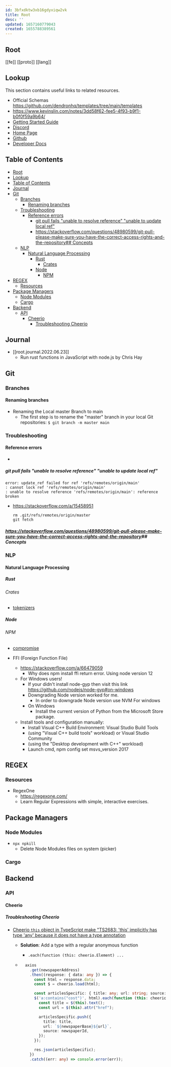 ```yaml
---
id: 3bfxdktw3xb16gdyxiqw2vk
title: Root
desc: ''
updated: 1657160779043
created: 1655788389561
---
```

## Root

[[fe]]
[[proto]]
[[lang]]

## Lookup

This section contains useful links to related resources.

- Official Schemas <https://github.com/dendronhq/templates/tree/main/templates>
- <https://www.kevinslin.com/notes/3dd58f62-fee5-4f93-b9f1-b0f0f59a9b64/>
- [Getting Started Guide](https://link.dendron.so/6b25)
- [Discord](https://link.dendron.so/6b23)
- [Home Page](https://wiki.dendron.so/)
- [Github](https://link.dendron.so/6b24)
- [Developer Docs](https://docs.dendron.so/)

## Table of Contents

<!-- Amoeba Structure Flat Hiearchy -->

- [Root](#root)
- [Lookup](#lookup)
- [Table of Contents](#table-of-contents)
- [Journal](#journal)
- [Git](#git)
  - [Branches](#branches)
    - [Renaming branches](#renaming-branches)
  - [Troubleshooting](#troubleshooting)
    - [Reference errors](#reference-errors)
      - [git pull fails "unable to resolve reference" "unable to update local ref"](#git-pull-fails-unable-to-resolve-reference-unable-to-update-local-ref)
      - [https://stackoverflow.com/questions/48980599/git-pull-please-make-sure-you-have-the-correct-access-rights-and-the-repository## Concepts](#httpsstackoverflowcomquestions48980599git-pull-please-make-sure-you-have-the-correct-access-rights-and-the-repository-concepts)
  - [NLP](#nlp)
    - [Natural Language Processing](#natural-language-processing)
      - [Rust](#rust)
        - [Crates](#crates)
      - [Node](#node)
        - [NPM](#npm)
- [REGEX](#regex)
  - [Resources](#resources)
- [Package Managers](#package-managers)
  - [Node Modules](#node-modules)
  - [Cargo](#cargo)
- [Backend](#backend)
  - [API](#api)
    - [Cheerio](#cheerio)
      - [Troubleshooting Cheerio](#troubleshooting-cheerio)

## Journal

- [[root.journal.2022.06.23]]
  - Run rust functions in JavaScript with node.js by Chris Hay

## Git

### Branches

#### Renaming branches

- Renaming the Local master Branch to main
  - The first step is to rename the "master" branch in your local Git repositories:
  `$ git branch -m master main`

### Troubleshooting

#### Reference errors

-

##### git pull fails "unable to resolve reference" "unable to update local ref"

  ```shell
  error: update_ref failed for ref 'refs/remotes/origin/main'
  : cannot lock ref 'refs/remotes/origin/main'
  : unable to resolve reference 'refs/remotes/origin/main': reference broken
  ```

- <https://stackoverflow.com/a/15458951>

  ```shell
  rm .git/refs/remotes/origin/master
  git fetch
  ```

##### <https://stackoverflow.com/questions/48980599/git-pull-please-make-sure-you-have-the-correct-access-rights-and-the-repository>## Concepts

### NLP

#### Natural Language Processing

##### Rust

###### Crates

- [tokenizers](https://crates.io/crates/tokenizers)

##### Node

###### NPM

- [compromise](https://www.npmjs.com/package/compromise)

- FFI (Foreign Function File)
  - <https://stackoverflow.com/a/66479059>
    - Why does npm install ffi return error. Using node version 12
  - For Windows users!
    - If your didn't install node-gyp then visit this link <https://github.com/nodejs/node-gyp#on-windows>
    - Downgrading Node version worked for me.
      - In order to downgrade Node version use NVM For windows
    - On Windows
      - Install the current version of Python from the Microsoft Store package.
  - Install tools and configuration manually:
    - Install Visual C++ Build Environment: Visual Studio Build Tools
    - (using "Visual C++ build tools" workload) or Visual Studio Community
    - (using the "Desktop development with C++" workload)
    - Launch cmd, npm config set msvs_version 2017

## REGEX

### Resources

- RegexOne
  - <https://regexone.com/>
  - Learn Regular Expressions with simple, interactive exercises.

## Package Managers

### Node Modules

- `npx npkill`
  - Delete Node Modules files on system (picker)

### Cargo

## Backend

### API

#### Cheerio

##### Troubleshooting Cheerio

- [Cheerio `this` object in TypeScript make "TS2683: 'this' implicitly has type 'any' because it does not have a type annotation](https://stackoverflow.com/questions/55966839/cheerio-this-object-in-typescript-make-ts2683-this-implicitly-has-type-an)
  - **Solution**: Add a type with a regular anonymous function
    - `.each(function (this: cheerio.Element) ...`

  - ```ts
      axios
        .get(newspaperAddress)
        .then((response: { data: any }) => {
          const html = response.data;
          const $ = cheerio.load(html);

          const articlesSpecific: { title: any; url: string; source: any }[] = [];
          $('a:contains("cost")', html).each(function (this: cheerio.Element) {
            const title = $(this).text();
            const url = $(this).attr("href");

            articlesSpecific.push({
              title: title,
              url: `${newspaperBase}${url}`,
              source: newspaperId,
            });
          });

          res.json(articlesSpecific);
        })
        .catch((err: any) => console.error(err));
      ```
